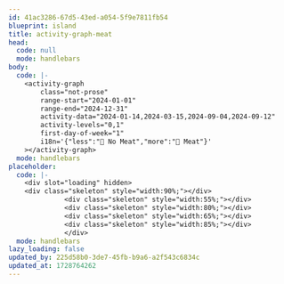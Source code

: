 ```yaml
---
id: 41ac3286-67d5-43ed-a054-5f9e7811fb54
blueprint: island
title: activity-graph-meat
head:
  code: null
  mode: handlebars
body:
  code: |-
    <activity-graph
    	class="not-prose"
        range-start="2024-01-01"
        range-end="2024-12-31"
        activity-data="2024-01-14,2024-03-15,2024-09-04,2024-09-12"
        activity-levels="0,1"
    	first-day-of-week="1"
    	i18n='{"less":"🌱 No Meat","more":"🍖 Meat"}'
    ></activity-graph>
  mode: handlebars
placeholder:
  code: |-
    <div slot="loading" hidden>
    <div class="skeleton" style="width:90%;"></div>
              <div class="skeleton" style="width:55%;"></div>
              <div class="skeleton" style="width:80%;"></div>
              <div class="skeleton" style="width:65%;"></div>
              <div class="skeleton" style="width:85%;"></div>
    		  </div>
  mode: handlebars
lazy_loading: false
updated_by: 225d58b0-3de7-45fb-b9a6-a2f543c6834c
updated_at: 1728764262
---
```

